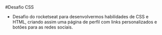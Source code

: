 #Desafio CSS

- Desafio do rocketseat para desenvolvermos habilidades de CSS e HTML, criando assim uma página de perfil com links personalizados e botões para as redes sociais.
